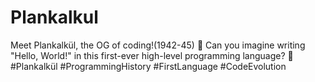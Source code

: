 # Plankalkul
Meet Plankalkül, the OG of coding!(1942-45) 💾  Can you imagine writing "Hello, World!" in this first-ever high-level programming language? 🤯  #Plankalkül #ProgrammingHistory #FirstLanguage #CodeEvolution
